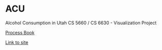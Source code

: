 # ACU
Alcohol Consumption in Utah CS 5660 / CS 6630 - Visualization Project 

[Process Book](https://docs.google.com/document/d/1U0JzOZ2TzuN6nhOONp8FE4HzFNcCm6SThRVvbshvRIA/edit?usp=sharing)

[Link to site](https://mtnbkazco.github.io/ACU/)
